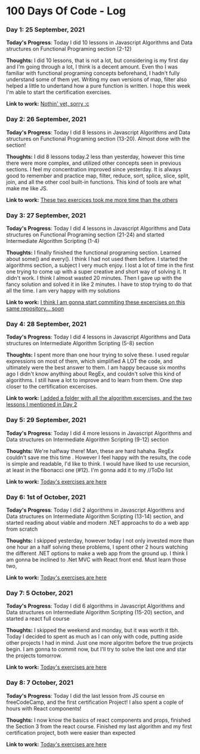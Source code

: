 # 100 Days Of Code - Log

### Day 1: 25 September, 2021


**Today's Progress**: Today I did 10 lessons in Javascript Algorithms and Data structures on Functional Programing section (2-12)


**Thoughts:** I did 10 lessons, that is not a lot, but considering is my first day and I'm going through a lot, I think is a decent amount. Even tho I was familiar with functional programing concepts beforehand, I hadn't fully understand some of them yet. Writing my own versions of map, filter also helped a little to undertand how a pure function is written. I hope this week I'm able to start the certification exercises.

**Link to work:** [Nothin' yet, sorry :c](https://www.youtube.com/watch?v=dQw4w9WgXcQ&ab_channel=RickAstley)

### Day 2: 26 September, 2021


**Today's Progress**: Today I did 8 lessons in Javascript Algorithms and Data structures on Functional Programing section (13-20). Almost done with the section!


**Thoughts:** I did 8 lessons today.2 less than yesterday, however this time there were more complex, and utilized other concepts seen in previous sections. I feel my concentration improved since yesterday. It is always good to remember and practice map, filter, reduce, sort, splice, slice, split, join, and all the other cool built-in functions. This kind of tools are what make me like JS.

**Link to work:** [These two exercices took me more time than the others](https://github.com/JorgeGasparA/100-days-of-code/tree/master/Projects/freeCodeCamp/javascript-algorithms-and-datastructures/functionalPrograming)

### Day 3: 27 September, 2021


**Today's Progress**: Today I did 4 lessons in Javascript Algorithms and Data structures on Functional Programing section (21-24) and started Intermediate Algorithm Scripting (1-4)


**Thoughts:** I finally finished the functional programing section. Learned about some() and every(). I think I had not used them before. I started the algorithms section, a subject I very much enjoy. I lost a lot of time in the first one trying to come up with a super creative and short way of solving it. It didn't work. I think I almost wasted 20 minutes. Then I gave up with the fancy solution and solved it in like 2 minutes. I have to stop trying to do that all the time. I am very happy with my solutions

**Link to work:** [I think I am gonna start commiting these excercises on this same repository... soon](https://www.youtube.com/watch?v=dQw4w9WgXcQ&ab_channel=RickAstley)

### Day 4: 28 September, 2021


**Today's Progress**: Today I did 4 lessons in Javascript Algorithms and Data structures on Intermediate Algorithm Scripting (5-8) section


**Thoughts:** I spent more than one hour trying to solve these. I used regular expressions on most of them, which simplified A LOT the code, and ultimately were the best answer to them. I am happy because six months ago I didn't know anything about RegEx, and couldn't solve this kind of algorithms. I still have a lot to improve and to learn from them. One step closer to the certification excercises. 

**Link to work:** [I added a folder with all the algorithm excercises, and the two lessons I mentioned in Day 2](https://github.com/JorgeGasparA/100-days-of-code/tree/master/Projects/freeCodeCamp/javascript-algorithms-and-datastructures)

### Day 5: 29 September, 2021


**Today's Progress**: Today I did 4 more lessons in Javascript Algorithms and Data structures on Intermediate Algorithm Scripting (9-12) section


**Thoughts:** We're halfway there! Man, these are hard hahaha. RegEx couldn't save me this time . However I feel happy with the results, the code is simple and readable, I'd like to think. I would have liked to use recursion, at least in the fibonacci one (#12). I'm gonna add it to my //ToDo list

**Link to work:** [Today's exercises are here](https://github.com/JorgeGasparA/100-days-of-code/tree/master/Projects/freeCodeCamp/javascript-algorithms-and-datastructures/intermediateAlgorithm)

### Day 6: 1st of October, 2021


**Today's Progress**: Today I did 2 algorithms in Javascript Algorithms and Data structures on Intermediate Algorithm Scripting (13-14) section, and started reading about viable and modern .NET approachs to do a web app from scratch


**Thoughts:** I skipped yesterday, however today I not only invested more than one hour an a half solving these problems, I spent other 2 hours watching the different .NET options to make a web app from the ground up. I think I am gonna be inclined to .Net MVC with React front end. Must learn those two,

**Link to work:** [Today's exercises are here](https://github.com/JorgeGasparA/100-days-of-code/tree/master/Projects/freeCodeCamp/javascript-algorithms-and-datastructures/intermediateAlgorithm)

### Day 7: 5 October, 2021


**Today's Progress**: Today I did 6 algorithms in Javascript Algorithms and Data structures on Intermediate Algorithm Scripting (15-20) section, and started a react full course 

**Thoughts:** I skipped the weekend and monday, but it was worth it tbh. Today I decided to spent as much as I can only with code, putting aside other projects I had in mind. Just one more algoritm before the true projects begin. I am gonna to commit now, but I'll try to solve the last one and star the projects tomorrow.

**Link to work:** [Today's exercises are here](https://github.com/JorgeGasparA/100-days-of-code/tree/master/Projects/freeCodeCamp/javascript-algorithms-and-datastructures/intermediateAlgorithm)

### Day 8: 7 October, 2021


**Today's Progress**: Today I did the last lesson from JS course en freeCodeCamp, and the first certification Project! I also spent a cople of hours with React components!

**Thoughts:** I now know the basics of react components and props, finished the Section 3 from the react course. Finished my last algorithm and my first certification project, both were easier than expected

**Link to work:** [Today's exercises are here](https://github.com/JorgeGasparA/100-days-of-code/tree/master/Projects/freeCodeCamp/javascript-algorithms-and-datastructures/intermediateAlgorithm)